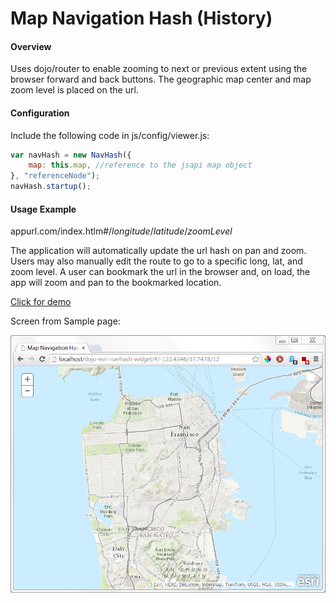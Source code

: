 Map Navigation Hash (History)
======================

#### Overview
Uses dojo/router to enable zooming to next or previous extent using the browser forward and back buttons. The geographic map center and map zoom level is placed on the url.

#### Configuration
Include the following code in js/config/viewer.js:
```javascript
var navHash = new NavHash({
	map: this.map, //reference to the jsapi map object
}, "referenceNode");
navHash.startup();
```

#### Usage Example
appurl.com/index.htlm#/_longitude_/_latitude_/_zoomLevel_

The application will automatically update the url hash on pan and zoom. Users may also manually edit the route to go to a specific long, lat, and zoom level. A user can bookmark the url in the browser and, on load, the app will zoom and pan to the bookmarked location.

[Click for demo](http://brianbunker.github.com/cmv-widgets)

Screen from Sample page:

![Screenshot](./screenshot.png)
